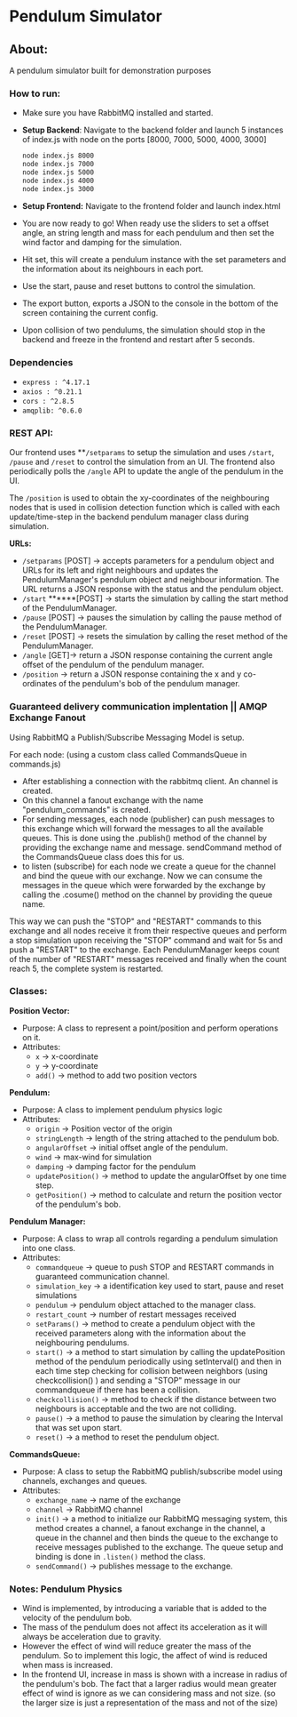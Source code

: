 # Pendulum Simulator

## About:

A pendulum simulator built for demonstration purposes

### How to run:

- Make sure you have RabbitMQ installed and started.
- **Setup Backend**: Navigate to the backend folder and launch 5 instances of index.js with node on the ports [8000, 7000, 5000, 4000, 3000]

    ```bash
    node index.js 8000
    node index.js 7000
    node index.js 5000
    node index.js 4000
    node index.js 3000
    ```

- **Setup Frontend:** Navigate to the frontend folder and launch index.html
- You are now ready to go! When ready use the sliders to set a offset angle, an string length and mass for each pendulum and then set the wind factor and damping for the simulation.
- Hit set, this will create a pendulum instance with the set parameters and the information about its neighbours in each port.
- Use the start, pause and reset buttons to control the simulation.
- The export button, exports a JSON to the console in the bottom of the screen containing the current config.
- Upon collision of two pendulums, the simulation should stop in the backend and freeze in the frontend and restart after 5 seconds.

### Dependencies

- `express : ^4.17.1`
- `axios : ^0.21.1`
- `cors : ^2.8.5`
- `amqplib: ^0.6.0`

### REST API:

Our frontend uses **`/setparams` to setup the simulation and uses `/start`, `/pause` and `/reset` to control the simulation from an UI. The frontend also periodically polls the `/angle` API to update the angle of the pendulum in the UI. 

The `/position` is used to obtain the xy-coordinates of the neighbouring nodes that is used in collision detection function which is called with each update/time-step in the backend pendulum manager class during simulation.

**URLs:**  

- `/setparams`  [POST] → accepts parameters for a pendulum object and URLs for its left and right neighbours and updates the PendulumManager's pendulum object and neighbour information. The URL returns a JSON response with the status and the pendulum object.
- `/start` ******[POST] → starts the simulation by calling the start method of the PendulumManager.
- `/pause` [POST] → pauses the simulation by calling the pause method of the PendulumManager.
- `/reset` [POST] → resets the simulation by calling the reset method of the PendulumManager.
- `/angle` [GET]→ return a JSON response containing the current angle offset of the pendulum of the pendulum manager.
- `/position` → return a JSON response containing the x and y co-ordinates of the pendulum's bob of the pendulum manager.

### Guaranteed delivery communication implentation || AMQP Exchange Fanout

Using RabbitMQ a Publish/Subscribe Messaging Model is setup.

For each node: (using a custom class called CommandsQueue in commands.js)

- After establishing a connection with the rabbitmq client. An channel is created.
- On this channel a fanout exchange with the name "pendulum_commands" is created.
- For sending messages, each node (publisher) can push messages to this exchange which will forward the messages to all the available queues. This is done using the .publish() method of the channel by providing the exchange name and message. sendCommand method of the CommandsQueue class does this for us.
- to listen (subscribe) for each node we create a queue for the channel and bind the queue with our exchange. Now we can consume the messages in the queue which were forwarded by the exchange by calling the .cosume() method on the channel by providing the queue name.

This way we can push the "STOP" and "RESTART" commands to this exchange and all nodes receive it from their respective queues and perform a stop simulation upon receiving the "STOP" command and wait for 5s and push a "RESTART" to the exchange. Each PendulumManager keeps count of the number of "RESTART" messages received and finally when the count reach 5, the complete system is restarted.

### Classes:

**Position Vector:** 

- Purpose: A class to represent a point/position and perform operations on it.
- Attributes:
    - `x` → x-coordinate
    - `y` → y-coordinate
    - `add()` → method to add two position vectors

**Pendulum:**

- Purpose: A class to implement pendulum physics logic
- Attributes:
    - `origin` → Position vector of the origin
    - `stringLength` → length of the string attached to the pendulum bob.
    - `angularOffset` → initial offset angle of the pendulum.
    - `wind` → max-wind for simulation
    - `damping` → damping factor for the pendulum
    - `updatePosition()` → method to update the angularOffset by one time step.
    - `getPosition()` → method to calculate and return the position vector of the pendulum's bob.

**Pendulum Manager:** 

- Purpose: A class to wrap all controls regarding a pendulum simulation into one class.
- Attributes:
    - `commandqueue` → queue to push STOP and RESTART commands in guaranteed communication channel.
    - `simulation_key` → a identification key used to start, pause and reset simulations
    - `pendulum` → pendulum object attached to the manager class.
    - `restart_count` → number of restart messages received
    - `setParams()` → method to create a pendulum object with the received parameters along with the information about the neighbouring pendulums.
    - `start()` → a method to start simulation by calling the updatePosition method of the pendulum periodically using setInterval() and then in each time step checking for collision between neighbors (using checkcollision() ) and sending a "STOP" message in our commandqueue if there has been a collision.
    - `checkcollision()` → method to check if the distance between two neighbours is acceptable and the two are not colliding.
    - `pause()` → a method to pause the simulation by clearing the Interval that was set upon start.
    - `reset()` → a method to reset the pendulum object.

**CommandsQueue:**

- Purpose: A class to setup the RabbitMQ publish/subscribe model using channels, exchanges and queues.
- Attributes:
    - `exchange_name` → name of the exchange
    - `channel` → RabbitMQ channel
    - `init()` → a method to initialize our RabbitMQ messaging system, this method creates a channel, a fanout exchange in the channel, a queue in the channel and then binds the queue to the exchange to receive messages published to the exchange. The queue setup and binding is done in `.listen()` method the class.
    - `sendCommand()` → publishes message to the exchange.

### Notes: Pendulum Physics

- Wind is implemented, by introducing a variable that is added to the velocity of the pendulum bob.
- The mass of the pendulum does not affect its acceleration as it will always be acceleration due to gravity.
- However the effect of wind will reduce greater the mass of the pendulum. So to implement this logic, the affect of wind is reduced when mass is increased.
- In the frontend UI, increase in mass is shown with a increase in radius of the pendulum's bob. The fact that a larger radius would mean greater effect of wind is ignore as we can considering mass and not size. (so the larger size is just a representation of the mass and not of the size)